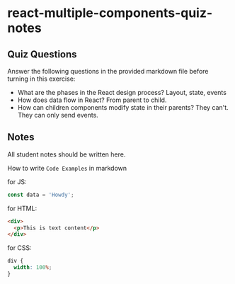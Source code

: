 # react-multiple-components-quiz-notes

## Quiz Questions

Answer the following questions in the provided markdown file before turning in this exercise:

- What are the phases in the React design process?
  Layout, state, events
- How does data flow in React?
  From parent to child.
- How can children components modify state in their parents?
  They can't. They can only send events.

## Notes

All student notes should be written here.

How to write `Code Examples` in markdown

for JS:

```js
const data = 'Howdy';
```

for HTML:

```html
<div>
  <p>This is text content</p>
</div>
```

for CSS:

```css
div {
  width: 100%;
}
```
